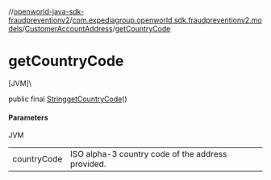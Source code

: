 //[openworld-java-sdk-fraudpreventionv2](../../../index.md)/[com.expediagroup.openworld.sdk.fraudpreventionv2.models](../index.md)/[CustomerAccountAddress](index.md)/[getCountryCode](get-country-code.md)

# getCountryCode

[JVM]\

public final [String](https://docs.oracle.com/javase/8/docs/api/java/lang/String.html)[getCountryCode](get-country-code.md)()

#### Parameters

JVM

| | |
|---|---|
| countryCode | ISO alpha-3 country code of the address provided. |

